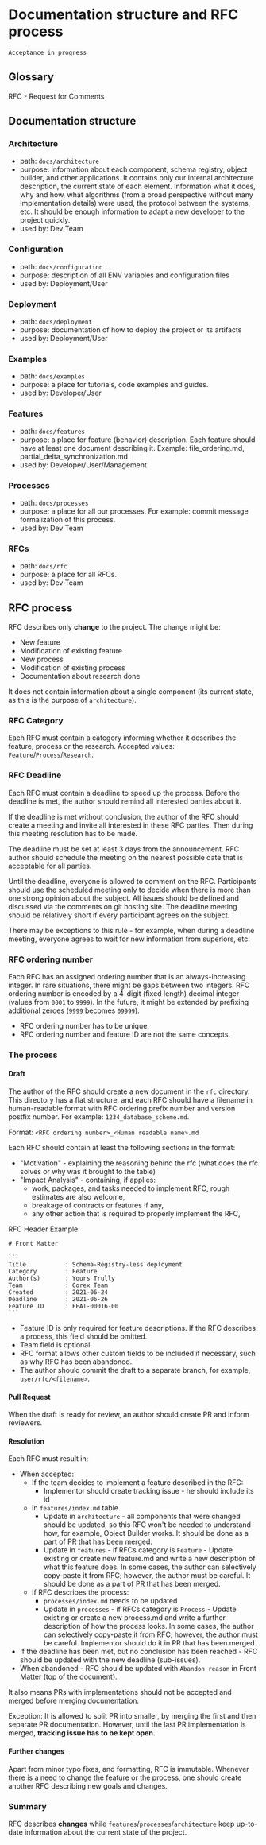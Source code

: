 # Documentation structure and RFC process

````text
Acceptance in progress
````

## Glossary

RFC - Request for Comments

## Documentation structure

### Architecture

* path: `docs/architecture`
* purpose: information about each component, schema registry, object builder,
  and other applications. It contains only our internal architecture description,
  the current state of each element. Information what it does, why and how, what
  algorithms (from a broad perspective without many implementation details) were
  used, the protocol between the systems, etc. It should be enough information
  to adapt a new developer to the project quickly.
* used by: Dev Team

### Configuration

* path: `docs/configuration`
* purpose: description of all ENV variables and configuration files
* used by: Deployment/User

### Deployment

* path: `docs/deployment`
* purpose: documentation of how to deploy the project or its artifacts
* used by: Deployment/User

### Examples

* path: `docs/examples`
* purpose: a place for tutorials, code examples and guides.
* used by: Developer/User

### Features

* path: `docs/features`
* purpose: a place for feature (behavior) description. Each feature should have
  at least one document describing it. Example: file_ordering.md,
  partial_delta_synchronization.md
* used by: Developer/User/Management

### Processes

* path: `docs/processes`
* purpose: a place for all our processes. For example: commit message
  formalization of this process.
* used by: Dev Team

### RFCs

* path: `docs/rfc`
* purpose: a place for all RFCs.
* used by: Dev Team

## RFC process

RFC describes only **change** to the project. The change might be:

* New feature
* Modification of existing feature
* New process
* Modification of existing process
* Documentation about research done

It does not contain information about a single component (its current state,
as this is the purpose of `architecture`).

### RFC Category

Each RFC must contain a category informing whether it describes the feature,
process or the research. Accepted values: `Feature`/`Process`/`Research`.

### RFC Deadline

Each RFC must contain a deadline to speed up the process. Before the deadline
is met, the author should remind all interested parties about it.

If the deadline is met without conclusion, the author of the RFC should create
a meeting and invite all interested in these RFC parties. Then during this
meeting resolution has to be made.

The deadline must be set at least 3 days from the announcement. RFC author
should schedule the meeting on the nearest possible date that is acceptable for
all parties.

Until the deadline, everyone is allowed to comment on the RFC. Participants
should use the scheduled meeting only to decide when there is more than one
strong opinion about the subject. All issues should be defined and discussed
via the comments on git hosting site. The deadline meeting should be relatively
short if every participant agrees on the subject.

There may be exceptions to this rule - for example, when during a deadline
meeting, everyone agrees to wait for new information from superiors, etc.

### RFC ordering number

Each RFC has an assigned ordering number that is an always-increasing integer.
In rare situations, there might be gaps between two integers.
RFC ordering number is encoded by a 4-digit (fixed length) decimal integer (values
from `0001` to `9999`). In the future, it might be extended by prefixing
additional zeroes (`9999` becomes `09999`).

* RFC ordering number has to be unique.
* RFC ordering number and feature ID are not the same concepts.

### The process

#### Draft

The author of the RFC should create a new document in the `rfc` directory.
This directory has a flat structure, and each RFC should have a filename in
human-readable format with RFC ordering prefix number and version postfix number.
For example: `1234_database_scheme.md`.

Format:
`<RFC ordering number>_<Human readable name>.md`

Each RFC should contain at least the following sections in the format:

* "Motivation" - explaining the reasoning behind the rfc (what does the rfc
  solves or why was it brought to the table)
* "Impact Analysis" - containing, if applies:
  * work, packages, and tasks needed to implement RFC, rough estimates are also
    welcome,
  * breakage of contracts or features if any,
  * any other action that is required to properly implement the RFC,

RFC Header Example:

````text
# Front Matter

```
Title           : Schema-Registry-less deployment
Category        : Feature
Author(s)       : Yours Trully
Team            : Corex Team
Created         : 2021-06-24
Deadline        : 2021-06-26
Feature ID      : FEAT-00016-00
```
````

* Feature ID is only required for feature descriptions. If the RFC describes
  a process, this field should be omitted.
* Team field is optional.
* RFC format allows other custom fields to be included if necessary, such as why
  RFC has been abandoned.
* The author should commit the draft to a separate branch, for example,
  `user/rfc/<filename>`.

#### Pull Request

When the draft is ready for review, an author should create PR and inform
reviewers.

#### Resolution

Each RFC must result in:

* When accepted:
  * If the team decides to implement a feature described in the RFC:
    * Implementor should create tracking issue - he should include its id
  * in `features/index.md` table.
    * Update in `architecture` - all components that were changed should be
      updated, so this RFC won't be needed to understand how, for example,
      Object Builder works. It should be done as a  part of PR that has been
      merged.
    * Update in `features` - if RFCs category is `Feature` - Update existing or
      create new feature.md and write a new description of what this feature
      does. In some cases, the author can selectively copy-paste it from RFC;
      however, the author must be careful. It should be done as a part of PR
      that has been merged.
  * If RFC describes the process:
    * `processes/index.md` needs to be updated
    * Update in `processes` - if RFCs category is `Process` - Update existing
      or create a new process.md and write a further description of how the
      process looks. In some cases, the author can selectively copy-paste it
      from RFC; however, the author must be careful. Implementor should do
      it in PR that has been merged.
* If the deadline has been met, but no conclusion has been reached - RFC should
  be updated with the new deadline (sub-issues).
* When abandoned - RFC should be updated with `Abandon reason` in
  Front Matter (top of the document).

It also means PRs with implementations should not be accepted and merged before
merging documentation.

Exception: It is allowed to split PR into smaller, by merging the first and
then separate PR documentation. However, until the last PR implementation is
merged, **tracking issue has to be kept open**.

#### Further changes

Apart from minor typo fixes, and formatting, RFC is immutable. Whenever there
is a need to change the feature or the process, one should create another RFC
describing new goals and changes.

### Summary

RFC describes **changes** while `features`/`processes`/`architecture` keep
up-to-date information about the current state of the project.
